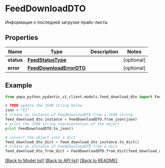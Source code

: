 # FeedDownloadDTO

Информация о последней загрузке прайс-листа.

## Properties
Name | Type | Description | Notes
------------ | ------------- | ------------- | -------------
**status** | [**FeedStatusType**](FeedStatusType.md) |  | [optional] 
**error** | [**FeedDownloadErrorDTO**](FeedDownloadErrorDTO.md) |  | [optional] 

## Example

```python
from ympa_python_pydantic_v1_client.models.feed_download_dto import FeedDownloadDTO

# TODO update the JSON string below
json = "{}"
# create an instance of FeedDownloadDTO from a JSON string
feed_download_dto_instance = FeedDownloadDTO.from_json(json)
# print the JSON string representation of the object
print FeedDownloadDTO.to_json()

# convert the object into a dict
feed_download_dto_dict = feed_download_dto_instance.to_dict()
# create an instance of FeedDownloadDTO from a dict
feed_download_dto_from_dict = FeedDownloadDTO.from_dict(feed_download_dto_dict)
```
[[Back to Model list]](../README.md#documentation-for-models) [[Back to API list]](../README.md#documentation-for-api-endpoints) [[Back to README]](../README.md)


